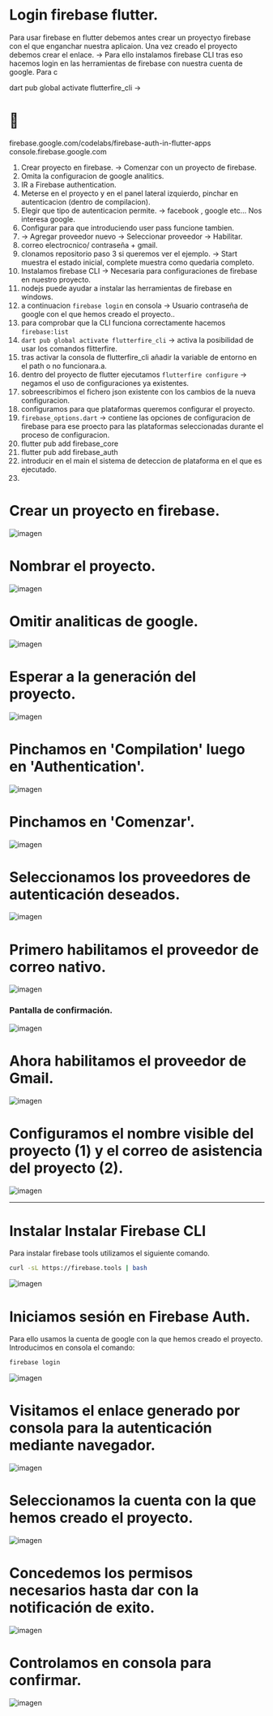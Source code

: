 # Login firebase flutter.
Para usar firebase en flutter debemos antes crear un proyectyo firebase con el que enganchar nuestra aplicaion.
Una vez creado el proyecto debemos crear el enlace.  -> Para ello instalamos firebase CLI
tras eso hacemos login en las herramientas de firebase con nuestra cuenta de google. 
Para c

dart pub global activate flutterfire_cli -> 


# 📌 
firebase.google.com/codelabs/firebase-auth-in-flutter-apps
console.firebase.google.com
1. Crear proyecto en firebase. -> Comenzar con un proyecto de firebase.
2. Omita la configuracion de google analitics.
3. IR a Firebase authentication.
4. Meterse en el proyecto y en el panel lateral izquierdo, pinchar en autenticacion (dentro de compilacion).
5. Elegir que tipo de autenticacion permite. -> facebook , google etc... Nos interesa google.
6. Configurar para que introduciendo user pass funcione tambien.
7. -> Agregar proveedor nuevo -> Seleccionar proveedor -> Habilitar.
8. correo electrocnico/ contraseña + gmail.
9. clonamos repositorio paso 3 si queremos ver el ejemplo.  -> Start muestra el estado inicial, complete muestra como quedaria completo.
10. Instalamos firebase CLI -> Necesaria para configuraciones de firebase en nuestro proyecto.
11. nodejs puede ayudar a instalar las herramientas de firebase en windows.
12. a continuacion `firebase login` en consola -> Usuario contraseña de google con el que hemos creado el proyecto..
13. para comprobar que la CLI funciona correctamente hacemos `firebase:list`
14. `dart pub global activate flutterfire_cli` -> activa la posibilidad de usar los comandos flitterfire.
15. tras activar la consola de flutterfire_cli añadir la variable de entorno en el path o no funcionara.a.
16. dentro del proyecto de flutter ejecutamos `flutterfire configure` -> negamos el uso de configuraciones ya existentes.
17. sobreescribimos el fichero json existente con los cambios de la nueva configuracion.
18. configuramos para que plataformas queremos configurar el proyecto.
19. `firebase_options.dart` -> contiene las opciones de configuracion  de firebase para ese proecto para las plataformas seleccionadas durante el proceso de configuracion.
20. flutter pub add firebase_core
21. flutter pub add firebase_auth
22. introducir en el main el sistema de deteccion de plataforma en el que es ejecutado.
23. 


# Crear un proyecto en firebase.
![imagen](https://github.com/user-attachments/assets/4633e5b7-eddc-4366-9160-73d2d3466cbd)
# Nombrar el proyecto.
![imagen](https://github.com/user-attachments/assets/0a8cd8b2-7b21-4a14-ad03-f5f6ae562afb)
# Omitir analiticas de google.
![imagen](https://github.com/user-attachments/assets/097a5973-063d-4dfd-ae30-744d633ecc82)
# Esperar a la generación del proyecto.
![imagen](https://github.com/user-attachments/assets/9571d16a-60e1-480c-b382-20ac592049bf)
# Pinchamos en 'Compilation' luego en 'Authentication'.
![imagen](https://github.com/user-attachments/assets/3631bc1c-114a-4e62-a739-e7035b735da5)
# Pinchamos en 'Comenzar'.
![imagen](https://github.com/user-attachments/assets/936008e8-19b1-4e49-a4aa-435065bf19fc)
# Seleccionamos los proveedores de autenticación deseados.
![imagen](https://github.com/user-attachments/assets/70a3f76b-c44a-42cf-aefb-2b5df9fb34fd)
# Primero habilitamos el proveedor de correo nativo.
![imagen](https://github.com/user-attachments/assets/a9069c72-7925-4f32-9759-d0b70e78f489)
### Pantalla de confirmación.
![imagen](https://github.com/user-attachments/assets/3f971c62-8c1b-4a08-8b5a-c22f162e43cf)

# Ahora habilitamos el proveedor de Gmail.
![imagen](https://github.com/user-attachments/assets/8a06b4d5-7161-445d-937b-819e7cab239e)

# Configuramos el nombre visible del proyecto (1) y el correo de asistencia del proyecto (2).
![imagen](https://github.com/user-attachments/assets/2f81bf77-35e9-42db-9d4d-c6ba59aa9428)
   
---   
   
# Instalar Instalar Firebase CLI
Para instalar firebase tools utilizamos el siguiente comando.
```bash
curl -sL https://firebase.tools | bash
```
![imagen](https://github.com/user-attachments/assets/40188776-4104-4868-9ad7-130e48c0a8da)

 # Iniciamos sesión en Firebase Auth.
 Para ello usamos la cuenta de google con la que hemos creado el proyecto.   
 Introducimos en consola el comando:
 ```bash
firebase login
```

![imagen](https://github.com/user-attachments/assets/2912a579-9619-4f31-b588-ed0e85771713)

# Visitamos el enlace generado por consola para la autenticación mediante navegador.
![imagen](https://github.com/user-attachments/assets/68ce8f4d-98a5-4ea1-8952-fd69a592c62b)
# Seleccionamos la cuenta con la que hemos creado el proyecto.
![imagen](https://github.com/user-attachments/assets/942d1ff2-dbf7-414e-bf23-2c4e9bee5837)

# Concedemos los permisos necesarios hasta dar con la notificación de exito.
![imagen](https://github.com/user-attachments/assets/0226811f-ae55-4f00-be22-580ee9c6372a)
# Controlamos en consola para confirmar.
![imagen](https://github.com/user-attachments/assets/131a6ef3-00e4-4fdd-a561-11480a03ff75)

